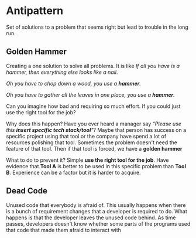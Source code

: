 # Antipattern
Set of solutions to a problem that seems right but lead to trouble in the long run.

## Golden Hammer
Creating a one solution to solve all problems. It is like _If all you have is a hammer, then everything else looks like a nail_. 

_Oh you have to chop down a wood, you use a **hammer**._

_Oh you have to gather all the leaves in one place, you use a **hammer**._

Can you imagine how bad and requiring so much effort. If you could just use the right tool for the job?

Why does this happen? Have you ever heard a manager say _"Please use this **insert specific tech stack/tool**"_?
Maybe that person has success on a specific project using that tool or the company have spend a lot of resources polishing that tool.
Sometimes the problem doesn't need the feature of that tool.
Then if that tool is forced, we have a **golden hammer**

What to do to prevent it? Simple **use the right tool for the job**. Have evidence that **Tool A** is better to be used in this specific problem than **Tool B**.
Experience can be a factor but it is harder to acquire.

## Dead Code
Unused code that everybody is afraid of. This usually happens when there is a bunch of requirement changes that a developer is required to do. What happens is that the developer leaves the unused code behind.
As time passes, developers doesn't know whether some parts of the programs used that code that made them afraid to interact with



